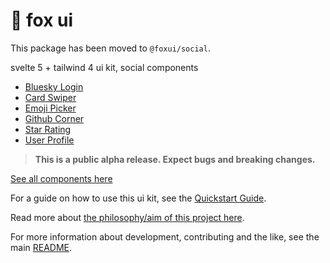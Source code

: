 # 🦊 fox ui

This package has been moved to `@foxui/social`.

svelte 5 + tailwind 4 ui kit, social components

- [Bluesky Login](https://flo-bit.dev/ui-kit/components/social/bluesky-login)
- [Card Swiper](https://flo-bit.dev/ui-kit/components/social/card-swiper)
- [Emoji Picker](https://flo-bit.dev/ui-kit/components/social/emoji-picker)
- [Github Corner](https://flo-bit.dev/ui-kit/components/social/github-corner)
- [Star Rating](https://flo-bit.dev/ui-kit/components/social/star-rating)
- [User Profile](https://flo-bit.dev/ui-kit/components/social/user-profile)

> **This is a public alpha release. Expect bugs and breaking changes.**

[See all components here](https://flo-bit.dev/ui-kit)

For a guide on how to use this ui kit, see the [Quickstart Guide](https://flo-bit.dev/ui-kit/docs/quick-start).

Read more about [the philosophy/aim of this project here](https://flo-bit.dev/ui-kit/docs/philosophy).

For more information about development, contributing and the like, see the main [README](https://github.com/flo-bit/ui-kit/blob/main/README.md).
